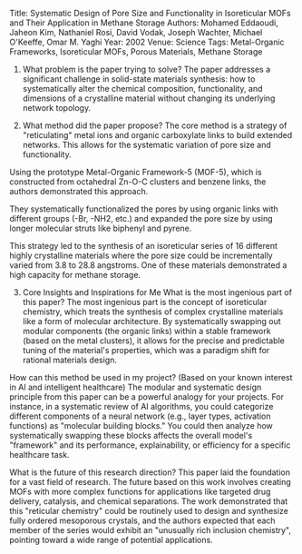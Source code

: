 Title: Systematic Design of Pore Size and Functionality in Isoreticular MOFs and Their Application in Methane Storage
Authors: Mohamed Eddaoudi, Jaheon Kim, Nathaniel Rosi, David Vodak, Joseph Wachter, Michael O'Keeffe, Omar M. Yaghi
Year: 2002
Venue: Science
Tags: Metal-Organic Frameworks, Isoreticular MOFs, Porous Materials, Methane Storage

1. What problem is the paper trying to solve?
The paper addresses a significant challenge in solid-state materials synthesis: how to systematically alter the chemical composition, functionality, and dimensions of a crystalline material without changing its underlying network topology.

2. What method did the paper propose?
The core method is a strategy of "reticulating" metal ions and organic carboxylate links to build extended networks. This allows for the systematic variation of pore size and functionality.

Using the prototype Metal-Organic Framework-5 (MOF-5), which is constructed from octahedral Zn-O-C clusters and benzene links, the authors demonstrated this approach.

They systematically functionalized the pores by using organic links with different groups (-Br, -NH2, etc.) and expanded the pore size by using longer molecular struts like biphenyl and pyrene.

This strategy led to the synthesis of an isoreticular series of 16 different highly crystalline materials where the pore size could be incrementally varied from 3.8 to 28.8 angstroms. One of these materials demonstrated a high capacity for methane storage.

3. Core Insights and Inspirations for Me
What is the most ingenious part of this paper?
The most ingenious part is the concept of isoreticular chemistry, which treats the synthesis of complex crystalline materials like a form of molecular architecture. By systematically swapping out modular components (the organic links) within a stable framework (based on the metal clusters), it allows for the precise and predictable tuning of the material's properties, which was a paradigm shift for rational materials design.

How can this method be used in my project?
(Based on your known interest in AI and intelligent healthcare) The modular and systematic design principle from this paper can be a powerful analogy for your projects. For instance, in a systematic review of AI algorithms, you could categorize different components of a neural network (e.g., layer types, activation functions) as "molecular building blocks." You could then analyze how systematically swapping these blocks affects the overall model's "framework" and its performance, explainability, or efficiency for a specific healthcare task.

What is the future of this research direction?
This paper laid the foundation for a vast field of research. The future based on this work involves creating MOFs with more complex functions for applications like targeted drug delivery, catalysis, and chemical separations. The work demonstrated that this "reticular chemistry" could be routinely used to design and synthesize fully ordered mesoporous crystals, and the authors expected that each member of the series would exhibit an "unusually rich inclusion chemistry", pointing toward a wide range of potential applications.